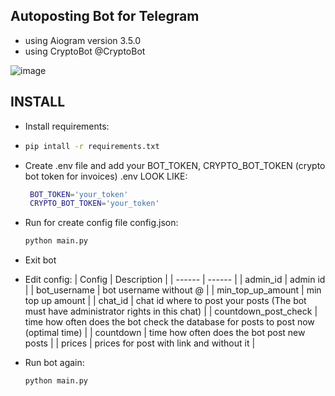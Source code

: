 ## Autoposting Bot for Telegram 

 - using Aiogram version 3.5.0
 - using CryptoBot @CryptoBot

![image](https://github.com/user-attachments/assets/ae137430-ba6c-431e-b64f-14890e93e471)

## INSTALL
- Install requirements:
- 
  ```sh
  pip intall -r requirements.txt
  ```
  
- Create .env file and add your BOT_TOKEN, CRYPTO_BOT_TOKEN (crypto bot token for invoices)
   .env LOOK LIKE:

  ```sh
   BOT_TOKEN='your_token'
   CRYPTO_BOT_TOKEN='your_token'
  ```
  
- Run for create config file config.json:

  ``` sh
  python main.py
  ```
  
- Exit bot
- Edit config:
   | Config | Description |
   | ------ | ------ | 
   | admin_id | admin id |
   | bot_username | bot username without @ |
   | min_top_up_amount | min top up amount |
   | chat_id | chat id where to post your posts (The bot must have administrator rights in this chat) |
   | countdown_post_check | time how often does the bot check the database for posts to post now (optimal time) |
   | countdown | time how often does the bot post new posts |
   | prices | prices for post with link and without it |
- Run bot again:

  ```sh
  python main.py
  ```
